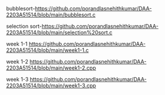 bubblesort-https://github.com/porandlasnehithkumar/DAA-2203A51514/blob/main/bubblesort.c

selection sort-https://github.com/porandlasnehithkumar/DAA-2203A51514/blob/main/selection%20sort.c

week 1-1 https://github.com/porandlasnehithkumar/DAA-2203A51514/blob/main/week1-1.c

 week 1-2 https://github.com/porandlasnehithkumar/DAA-2203A51514/blob/main/week1-2.cpp

week 1-3 https://github.com/porandlasnehithkumar/DAA-2203A51514/blob/main/week1-3.cpp
